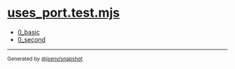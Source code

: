 # [uses_port.test.mjs](../uses_port.test.mjs)


- [0_basic](0_basic/0_basic.md)
- [0_second](0_second/0_second.md)

---

<sub>
  Generated by <a href="https://github.com/jsenv/core/tree/main/packages/independent/snapshot">@jsenv/snapshot</a>
</sub>
